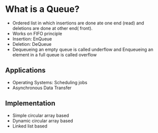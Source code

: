 # What is a Queue?
- Ordered list in which insertions are done ate one end (read) and deletions are done at other end( front).
- Works on FIFO principle
- Insertion: EnQueue
- Deletion: DeQueue
- Dequeueing an empty queue is called underflow and Enqueueing an element in a full queue is called overflow

## Applications
- Operating Systems: Scheduling jobs
- Asynchronous Data Transfer

## Implementation
- Simple circular array based
- Dynamic circular array based
- Linked list based
